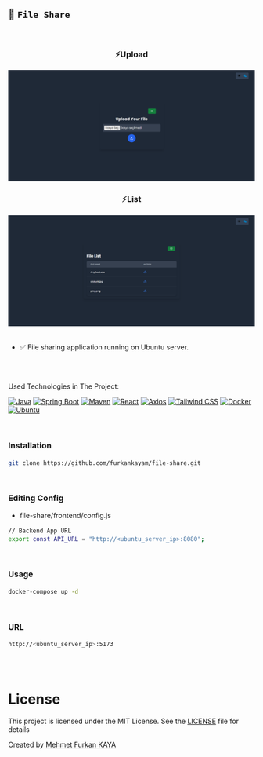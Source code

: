 ## 📂 `File Share`

<br>

<div align="center">
<h3>⚡Upload</h3>
<img src="./images/images1.png" alt="home">
<h3>⚡List</h3>
<img src="./images/images2.png" alt="create">
</div>

<br>

- ✅ File sharing application running on Ubuntu server.

<br>

<br>

Used Technologies in The Project:

[![Java](https://img.shields.io/badge/java-17.0-000?style=for-the-badge&logo=openjdk&logoColor=white&color=FF9A00)](https://www.java.com/en/)
[![Spring Boot](https://img.shields.io/badge/spring%20boot-3.1-000?style=for-the-badge&logo=springboot&logoColor=white&color=6DB33F)](https://spring.io/)
[![Maven](https://img.shields.io/badge/Maven-3.9-000?style=for-the-badge&logo=apache-maven&logoColor=white&color=C71A36)](https://maven.apache.org/)
[![React](https://img.shields.io/badge/React-18.0-000?style=for-the-badge&logo=react&logoColor=white&color=61DAFB)](https://react.dev/)
[![Axios](https://img.shields.io/badge/Axios-1.7-000?style=for-the-badge&logo=axios&logoColor=white&color=5A29E4)](https://axios-http.com/docs/intro)
[![Tailwind CSS](https://img.shields.io/badge/Tailwind%20CSS-3.4-000?style=for-the-badge&logo=tailwindcss&logoColor=white&color=06B6D4)](https://tailwindcss.com/)
[![Docker](https://img.shields.io/badge/Docker-25.0-000?style=for-the-badge&logo=Docker&logoColor=white&color=2496ED)](https://docs.docker.com/)
[![Ubuntu](https://img.shields.io/badge/Ubuntu%20Server-22.0-000?style=for-the-badge&logo=ubuntu&logoColor=white&color=E95420)](https://ubuntu.com/server)

<br>

### Installation

```bash
git clone https://github.com/furkankayam/file-share.git
```

<br>

### Editing Config

- file-share/frontend/config.js

```bash
// Backend App URL
export const API_URL = "http://<ubuntu_server_ip>:8080";
```

<br>

### Usage

```bash
docker-compose up -d
```

<br>

### URL

```bash
http://<ubuntu_server_ip>:5173
```

<br>

<br>

# License

This project is licensed under the MIT License. See the [LICENSE](LICENSE) file for details

Created by [Mehmet Furkan KAYA](https://www.linkedin.com/in/mehmet-furkan-kaya/)
